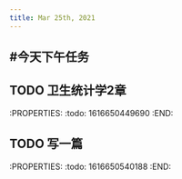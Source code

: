 ```yaml
---
title: Mar 25th, 2021
---
```


## #今天下午任务
## TODO 卫生统计学2章
:PROPERTIES:
:todo: 1616650449690
:END:
## TODO 写一篇
:PROPERTIES:
:todo: 1616650540188
:END:
